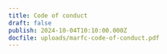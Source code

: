 ```yaml
---
title: Code of conduct
draft: false
publish: 2024-10-04T10:10:00.000Z
docfile: uploads/marfc-code-of-conduct.pdf
---
```

